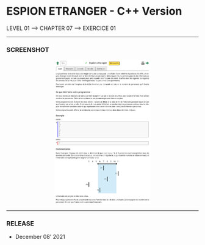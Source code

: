 # ESPION ETRANGER - C++ Version
LEVEL 01 --> CHAPTER 07 --> EXERCICE 01

---
### **SCREENSHOT**

<div align="center">
    <img
        src="https://github.com/Ayckinn/CPP/blob/main/FRANCE_IOI/LEVEL_01/Chapter_07/01_espion_etranger/espion.png"
        alt="DEMO"
        style="width:50%">
</div>

---
### **RELEASE**

- December 08' 2021